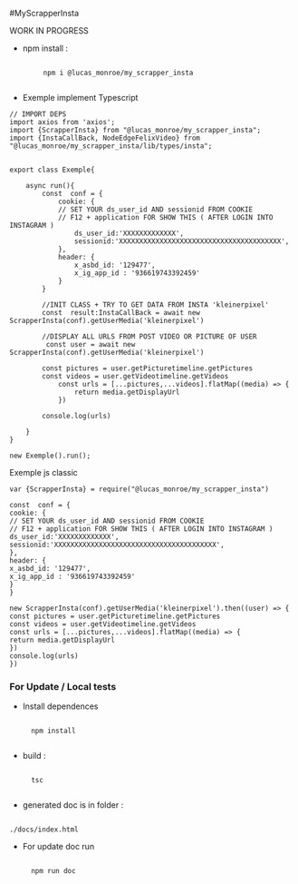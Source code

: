 #MyScrapperInsta

WORK IN PROGRESS

* npm install :

    <code>
       npm i @lucas_monroe/my_scrapper_insta
    </code>



* Exemple implement Typescript
```
// IMPORT DEPS
import axios from 'axios';
import {ScrapperInsta} from "@lucas_monroe/my_scrapper_insta";
import {InstaCallBack, NodeEdgeFelixVideo} from "@lucas_monroe/my_scrapper_insta/lib/types/insta";


export class Exemple{

    async run(){
        const  conf = {
            cookie: {
            // SET YOUR ds_user_id AND sessionid FROM COOKIE
            // F12 + application FOR SHOW THIS ( AFTER LOGIN INTO INSTAGRAM )
                ds_user_id:'XXXXXXXXXXXXX',
                sessionid:'XXXXXXXXXXXXXXXXXXXXXXXXXXXXXXXXXXXXXXXX',
            },
            header: {
                x_asbd_id: '129477',
                x_ig_app_id : '936619743392459'
            }
        }
        
        //INIT CLASS + TRY TO GET DATA FROM INSTA 'kleinerpixel'
        const  result:InstaCallBack = await new ScrapperInsta(conf).getUserMedia('kleinerpixel')

        //DISPLAY ALL URLS FROM POST VIDEO OR PICTURE OF USER
         const user = await new ScrapperInsta(conf).getUserMedia('kleinerpixel')

        const pictures = user.getPicturetimeline.getPictures
        const videos = user.getVideotimeline.getVideos
            const urls = [...pictures,...videos].flatMap((media) => {
                return media.getDisplayUrl
            })

        console.log(urls)

    }
}

new Exemple().run();
```

Exemple js classic

```
var {ScrapperInsta} = require("@lucas_monroe/my_scrapper_insta")

const  conf = {
cookie: {
// SET YOUR ds_user_id AND sessionid FROM COOKIE
// F12 + application FOR SHOW THIS ( AFTER LOGIN INTO INSTAGRAM )
ds_user_id:'XXXXXXXXXXXXX',
sessionid:'XXXXXXXXXXXXXXXXXXXXXXXXXXXXXXXXXXXXXXXX',
},
header: {
x_asbd_id: '129477',
x_ig_app_id : '936619743392459'
}
}

new ScrapperInsta(conf).getUserMedia('kleinerpixel').then((user) => {
const pictures = user.getPicturetimeline.getPictures
const videos = user.getVideotimeline.getVideos
const urls = [...pictures,...videos].flatMap((media) => {
return media.getDisplayUrl
})
console.log(urls)
})

```

### For Update / Local tests

* Install dependences

    <code>
    npm install
    </code>


* build :

    <code>
    tsc
    </code>


* generated doc is in folder : 
<code>
./docs/index.html
</code>


* For update doc run

    <code>
    npm run doc
    </code>